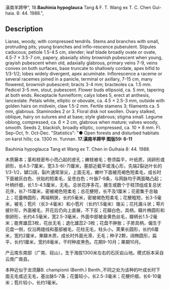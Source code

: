 滇南羊蹄甲",
18.**Bauhinia hypoglauca** Tang & F. T. Wang ex T. C. Chen Gui-haia. 8: 44. 1988.",

## Description
Lianas, woody, with compressed tendrils. Stems and branches with small, protruding pits; young branches and inflo-rescence puberulent. Stipules caducous; petiole 1.5-4.5 cm, slender; leaf blade broadly ovate or ovate, 4.5-7 × 3.5-7 cm, papery, abaxially shiny brownish pubescent when young, grayish pubescent when old, adaxially glabrous, primary veins 7-9, veins convex on both surfaces, base truncate to shallowly cordate, apex bifid to 1/3-1/2; lobes widely divergent, apex acuminate. Inflorescence a raceme or several racemes joined in a panicle, terminal or axillary, 7-15 cm, many flowered, brownish pubescent; bracts 3-4 mm; bracteoles ca. 1.5 mm. Pedicel 3-5 mm, stout, pubescent. Flower buds ellipsoid, ca. 5 mm, tapering at both ends. Receptacle funnelform; calyx lobes 5, erect at anthesis, lanceolate. Petals white, elliptic or obovate, ca. 4.5 × 2.5-3 mm, outside with golden hairs on midvein, claw 1.5-2 mm. Fertile stamens 3; filaments ca. 5 mm, glabrous. Staminodes 2 or 3. Floral disk not swollen. Ovary stalked, oblique, hairy on sutures and at base; style glabrous; stigma small. Legume oblong, compressed, ca. 6 × 2 cm, glabrous when mature; valves woody, smooth. Seeds 2, blackish, broadly elliptic, compressed, ca. 10 × 8 mm. Fl. Sep-Oct, fr. Oct-Dec.
  "Statistics": "● Open forests and disturbed habitats on karst hills; ca. 1300 m. Yunnan.
**17.滇南羊蹄甲 图版59: 6-11**

Bauhinia hypoglauca Tang et Wang ex T. Chen in Guihaia 8: 44. 1988.

木质藤本；茎和枝密布小而凸起的皮孔；嫩枝被毛；卷须扁平，叶纸质，阔卵形或卵形，长4.5-7厘米，宽3.5-6(-7)厘米，基部近截平或浅心形，先端2裂达叶长的1/3-1/2，罅口阔，裂片通常渐尖，上面无毛，嫩叶下面被亮褐色短柔毛，成长时下面被灰白色、伏贴的短柔毛，呈苍白色；叶脉7-9条，与网脉均于两面略凸起；叶柄纤细，长1.5-4.5厘米，无毛。总状花序多花，腋生或数个于枝顶组成复总状花序，长7-15厘米，密被褐色短柔毛；总花梗短，长不及1厘米；花密集于总轴上；花蕾椭圆形，两端稍狭，长约5毫米，密被褐色短柔毛；花梗粗短，长3-5毫米，被毛；苞片（长3-4毫米）和小苞片（长约1.5毫米）锥尖；花托漏斗状；萼片披针形，外面被毛，开花后仍向上直展，不下反；花瓣白色，具柄，瓣片椭圆形和倒卵形，长约4.5毫米，宽2.5-3毫米，外面中部被金黄色丝毛，瓣柄长1.5-2毫米；能育雄蕊3枚，花丝无毛；退化雄蕊2-3枚；花盘不肿胀；子房具柄，偏生于花盘一侧，仅沿两缝线和基部被毛，花柱无毛，柱头小。荚果长圆形，长约6厘米，宽约2厘米，果瓣木质，成长时外面光滑，无毛；种子2颗，阔椭圆形，扁平，长约1厘米，宽约8毫米，干时种皮黑色。花期9-10月；果期10月。

产云南东南部（广南、砚山）。生于海拔1300米左右的石灰岩山地。模式标本采自云南广南县。

本种近似于龙须藤B. championii (Benth.) Benth.,不同之处为该种的叶成长时下面无毛或近无毛，基出脉5-7条；花蕾较小，长2.5-3毫米；花梗纤细，长6-10毫米；苞片较小，长约1毫米。
